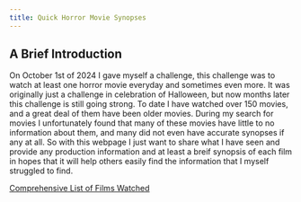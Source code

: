 ```yaml
---
title: Quick Horror Movie Synopses
---
```

<html>
    <head>
    </head>
    <body>
        <h2>A Brief Introduction</h2>
        <p>On October 1st of 2024 I gave myself a challenge, this challenge was to watch at least one horror movie everyday and sometimes even more. It was originally just a challenge in celebration of Halloween, but now months later this challenge is still going strong. To date I have watched over 150 movies, and a great deal of them have been older movies. During my search for movies I unfortunately found that many of these movies have little to no information about them, and many did not even have accurate synopses if any at all. So with this webpage I just want to share what I have seen and provide any production information and at least a breif synopsis of each film in hopes that it will help others easily find the information that I myself struggled to find.</p>
        <a href="https://jj0609.github.io/horror/list + javascript.html">Comprehensive List of Films Watched</a>
    </body>
</html>
